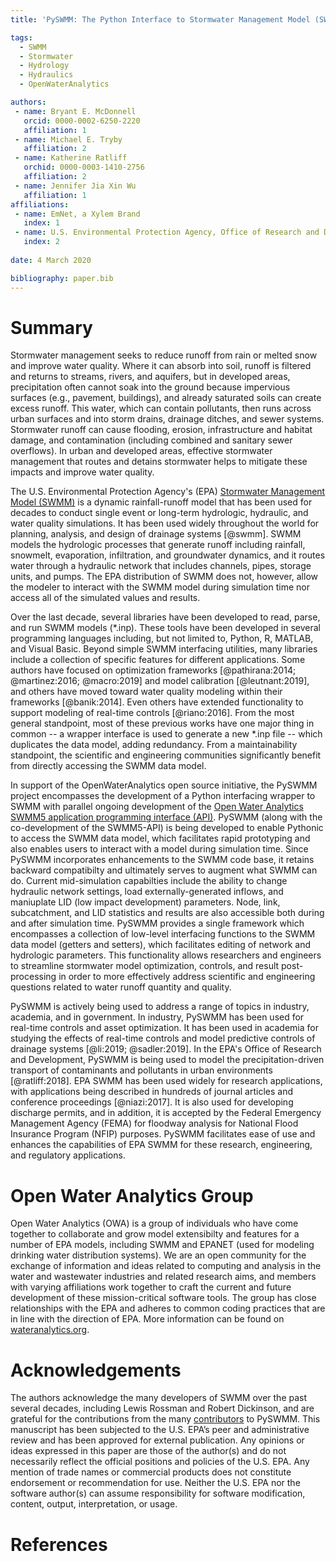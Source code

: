 ```yaml
---
title: 'PySWMM: The Python Interface to Stormwater Management Model (SWMM)'

tags:
  - SWMM
  - Stormwater
  - Hydrology
  - Hydraulics
  - OpenWaterAnalytics

authors:
 - name: Bryant E. McDonnell
   orcid: 0000-0002-6250-2220
   affiliation: 1
 - name: Michael E. Tryby
   affiliation: 2
 - name: Katherine Ratliff
   orchid: 0000-0003-1410-2756
   affiliation: 2
 - name: Jennifer Jia Xin Wu
   affiliation: 1
affiliations:
 - name: EmNet, a Xylem Brand
   index: 1
 - name: U.S. Environmental Protection Agency, Office of Research and Development
   index: 2
   
date: 4 March 2020

bibliography: paper.bib
---
```


# Summary

Stormwater management seeks to reduce runoff from rain or melted snow and improve water quality. Where it can absorb into soil, runoff is filtered and returns to streams, rivers, and aquifers, but in developed areas, precipitation often cannot soak into the ground because impervious surfaces (e.g., pavement, buildings), and already saturated soils can create excess runoff. This water, which can contain pollutants, then runs across urban surfaces and into storm drains, drainage ditches, and sewer systems. Stormwater runoff can cause flooding, erosion, infrastructure and habitat damage, and contamination (including combined and sanitary sewer overflows). In urban and developed areas, effective stormwater management that routes and detains stormwater helps to mitigate these impacts and improve water quality.

The U.S. Environmental Protection Agency's (EPA) [Stormwater Management Model (SWMM)](https://www.epa.gov/water-research/storm-water-management-model-swmm) is a dynamic rainfall-runoff model that has been used for decades to conduct single event or long-term hydrologic, hydraulic, and water quality simulations. It has been used widely throughout the world for planning, analysis, and design of drainage systems [@swmm]. SWMM models the hydrologic processes that generate runoff including rainfall, snowmelt, evaporation, infiltration, and groundwater dynamics, and it routes water through a hydraulic network that includes channels, pipes, storage units, and pumps. The EPA distribution of SWMM does not, however, allow the modeler to interact with the SWMM model during simulation time nor access all of the simulated values and results.

Over the last decade, several libraries have been developed to read, parse, and run SWMM models (\*.inp). These tools have been developed in several programming languages including, but not limited to, Python, R, MATLAB, and Visual Basic. Beyond simple SWMM interfacing utilities, many libraries include a collection of specific features for different applications. Some authors have focused on optimization frameworks [@pathirana:2014; @martinez:2016; @macro:2019] and model calibration [@leutnant:2019], and others have moved toward water quality modeling within their frameworks [@banik:2014]. Even others have extended functionality to support modeling of real-time controls [@riano:2016]. From the most general standpoint, most of these previous works have one major thing in common -- a wrapper interface is used to generate a new \*.inp file -- which duplicates the data model, adding redundancy. From a maintainability standpoint, the scientific and engineering communities significantly benefit from directly accessing the SWMM data model. 

In support of the OpenWaterAnalytics open source initiative, the PySWMM project encompasses the development of a Python interfacing wrapper to SWMM with parallel ongoing development of the [Open Water Analytics SWMM5 application programming interface (API)](https://github.com/OpenWaterAnalytics/Stormwater-Management-Model). PySWMM (along with the co-development of the SWMM5-API) is being developed to enable Pythonic to access the SWMM data model, which facilitates rapid prototyping and also enables users to interact with a model during simulation time. Since PySWMM incorporates enhancements to the SWMM code base, it retains backward compatibilty and ultimately serves to augment what SWMM can do. Current mid-simulation capabilties include the ability to change hydraulic network settings, load externally-generated inflows, and maniuplate LID (low impact development) parameters. Node, link, subcatchment, and LID statistics and results are also accessible both during and after simulation time. PySWMM provides a single framework which encompasses a collection of low-level interfacing functions to the SWMM data model (getters and setters), which facilitates editing of network and hydrologic parameters. This functionality allows researchers and engineers to streamline stormwater model optimization, controls, and result post-processing in order to more effectively address scientific and engineering questions related to water runoff quantity and quality. 

PySWMM is actively being used to address a range of topics in industry, academia, and in government. In industry, PySWMM has been used for real-time controls and asset optimization.  It has been used in academia for studying the effects of real-time controls and model predictive controls of drainage systems [@li:2019; @sadler:2019]. In the EPA's Office of Research and Development, PySWMM is being used to model the precipitation-driven transport of contaminants and pollutants in urban environments [@ratliff:2018]. EPA SWMM has been used widely for research applications, with applications being described in hundreds of journal articles and conference proceedings [@niazi:2017]. It is also used for developing discharge permits, and in addition, it is accepted by the Federal Emergency Management Agency (FEMA) for floodway analysis for National Flood Insurance Program (NFIP) purposes. PySWMM facilitates ease of use and enhances the capabilities of EPA SWMM for these research, engineering, and regulatory applications.

# Open Water Analytics Group

Open Water Analytics (OWA) is a group of individuals who have come together to collaborate and grow model extensibilty and features for a number of EPA models, including SWMM and EPANET (used for modeling drinking water distribution systems). We are an open community for the exchange of information and ideas related to computing and analysis in the water and wastewater industries and related research aims, and members with varying affiliations work together to craft the current and future development of these mission-critical software tools. The group has close relationships with the EPA and adheres to common coding practices that are in line with the direction of EPA. More information can be found on [wateranalytics.org](wateranalytics.org). 

# Acknowledgements

The authors acknowledge the many developers of SWMM over the past several decades, including Lewis Rossman and Robert Dickinson, and are grateful for the contributions from the many [contributors](https://github.com/OpenWaterAnalytics/pyswmm/blob/master/AUTHORS) to PySWMM. This manuscript has been subjected to the U.S. EPA’s peer and administrative review and has been approved for external publication. Any opinions or ideas expressed in this paper are those of the author(s) and do not necessarily reflect the official positions and policies of the U.S. EPA. Any mention of trade names or commercial products does not constitute endorsement or recommendation for use. Neither the U.S. EPA nor the software author(s) can assume responsibility for software modification, content, output, interpretation, or usage.

# References